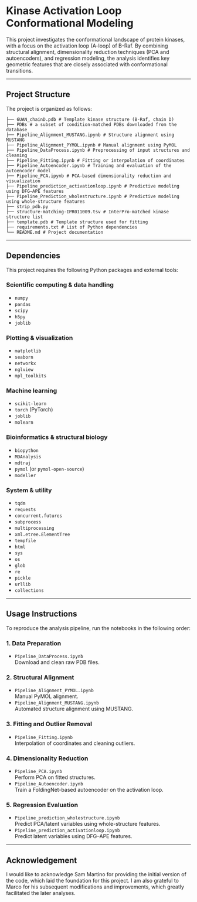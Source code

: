 # Kinase Activation Loop Conformational Modeling

This project investigates the conformational landscape of protein kinases, with a focus on the activation loop (A-loop) of B-Raf. By combining structural alignment, dimensionality reduction techniques (PCA and autoencoders), and regression modeling, the analysis identifies key geometric features that are closely associated with conformational transitions.

---

## Project Structure

The project is organized as follows:
```
├── 6UAN_chainD.pdb # Template kinase structure (B-Raf, chain D)
├── PDBs # a subset of condition-matched PDBs downloaded from the database
├── Pipeline_Alignment_MUSTANG.ipynb # Structure alignment using MUSTANG
├── Pipeline_Alignment_PYMOL.ipynb # Manual alignment using PyMOL
├── Pipeline_DataProcess.ipynb # Preprocessing of input structures and cleaning
├── Pipeline_Fitting.ipynb # Fitting or interpolation of coordinates
├── Pipeline_Autoencoder.ipynb # Training and evaluation of the autoencoder model
├── Pipeline_PCA.ipynb # PCA-based dimensionality reduction and visualization
├── Pipeline_prediction_activationloop.ipynb # Predictive modeling using DFG–APE features
├── Pipeline_Prediction_wholestructure.ipynb # Predictive modeling using whole-structure features
├── strip_pdb.py
├── structure-matching-IPR011009.tsv # InterPro-matched kinase structure list
├── template.pdb # Template structure used for fitting
├── requirements.txt # List of Python dependencies
└── README.md # Project documentation
```

---

## Dependencies

This project requires the following Python packages and external tools:

### Scientific computing & data handling
- `numpy`  
- `pandas`  
- `scipy`  
- `h5py`  
- `joblib`

### Plotting & visualization
- `matplotlib`  
- `seaborn`  
- `networkx`  
- `nglview`  
- `mpl_toolkits`

### Machine learning
- `scikit-learn`  
- `torch` (PyTorch)  
- `joblib`  
- `molearn`

### Bioinformatics & structural biology
- `biopython`  
- `MDAnalysis`  
- `mdtraj`  
- `pymol` (or `pymol-open-source`)  
- `modeller`

### System & utility
- `tqdm`  
- `requests`  
- `concurrent.futures`  
- `subprocess`  
- `multiprocessing`  
- `xml.etree.ElementTree`  
- `tempfile`  
- `html`  
- `sys`  
- `os`  
- `glob`  
- `re`  
- `pickle`  
- `urllib`  
- `collections`

---

## Usage Instructions

To reproduce the analysis pipeline, run the notebooks in the following order:

### 1. Data Preparation
- `Pipeline_DataProcess.ipynb`  
  Download and clean raw PDB files.

### 2. Structural Alignment
- `Pipeline_Alignment_PYMOL.ipynb`  
  Manual PyMOL alignment.
- `Pipeline_Alignment_MUSTANG.ipynb`  
  Automated structure alignment using MUSTANG.

### 3. Fitting and Outlier Removal
- `Pipeline_Fitting.ipynb`  
  Interpolation of coordinates and cleaning outliers.

### 4. Dimensionality Reduction
- `Pipeline_PCA.ipynb`  
  Perform PCA on fitted structures.
- `Pipeline_Autoencoder.ipynb`  
  Train a FoldingNet-based autoencoder on the activation loop.

### 5. Regression Evaluation
- `Pipeline_prediction_wholestructure.ipynb`  
  Predict PCA/latent variables using whole-structure features.
- `Pipeline_prediction_activationloop.ipynb`  
  Predict latent variables using DFG–APE features.

---

## Acknowledgement

I would like to acknowledge Sam Martino for providing the initial version of the code, which laid the foundation for this project. I am also grateful to Marco for his subsequent modifications and improvements, which greatly facilitated the later analyses.
